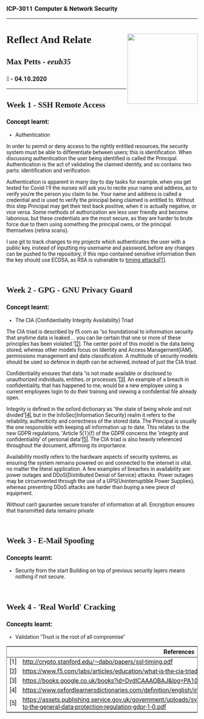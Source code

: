 <head>
<link href="https://fonts.googleapis.com/css2?family=Patua+One&family=Roboto&display=swap" rel="stylesheet"> 
<style>
table {
    border: 1px solid grey;
}
body {
    font-family: 'Roboto', sans-serif;
    padding: 5px;
}
h1, h2 {
    font-family: 'Patua One';
}
</style>
</head>

### ICP-3011 Computer & Network Security
----
# **Reflect And Relate** <img src='/Users/mp/Documents/uni/uni_logo.jpg' width='185px' align='right'/> 

## **Max Petts** - *eeub35*
### 📅 - 04.10.2020

----

## **Week 1** - SSH Remote Access
### Concept learnt: 
 - Authentication

In order to permit or deny access to the rightly entitled resources, the security system must be able to differentiate between users; this is identification. When discussing authentication the user being identified is called the Principal. Authentication is the act of validating the claimed identity, and so contains two parts: identification and verification.

Authentication is apparent in many day to day tasks for example, when you get tested for Covid-19 the nurses will ask you to recite your name and address, as to verify you're the person you claim to be. Your name and address is called a credential and is used to verify the principal being claimed is entitled to. Without this step Principal may get their test back positive, when it is actually negative, or vice versa. Some methods of authorization are less user friendly and become laborious, but these credentials are the most secure, as they are harder to brute force due to them using something the principal owns, or the principal themselves (retina scans).

I use git to track changes to my projects which authenticates the user with a public key, instead of inputting my username and password, before any changes can be pushed to the repository; if this repo contained sensitive information then the key should use ECDSA, as RSA is vulnerable to [timing attacks[1]](http://crypto.stanford.edu/~dabo/papers/ssl-timing.pdf).

<br>

## **Week 2** - GPG - GNU Privacy Guard
### Concept learnt:
 - The CIA (Confidentiality Integrity Availability) Triad

The CIA triad is described by f5.com as "so foundational to information security that anytime data is leaked ... you can be certain that one or more of these principles has been violated."[[2]](https://www.f5.com/labs/articles/education/what-is-the-cia-triad#content). The center point of this model is the data being stored, whereas other models focus on Identity and Access Management(IAM), permissions management and data classification. A multitude of security models should be used so defence in depth can be achieved, instead of just the CIA triad.

Confidentiality ensures that data "is not made available or disclosed to unauthorized individuals, entities, or processes."[[3]](ttps://books.google.co.uk/books?id=DvdICAAAQBAJ&lpg=PA100&pg=PA100#v=onepage&q&f=false). An example of a breach in confidentiality, that has happened to me, would be a new employee using a current employees login to do their training and viewing a confidential file already open.

Integrity is defined in the oxford dictionary as "the state of being whole and not divided"[[4]](https://www.oxfordlearnersdictionaries.com/definition/english/integrity?q=integrity#integrity_sng_2), but in the InfoSec(Information Security) realm it refers to the reliability, authenticity and correctness of the stored data. The Principal is usually the one responsible with keeping all information up to date. This relates to the new GDPR regulations, "Article 5(1)(f) of the GDPR concerns the ‘integrity and confidentiality’ of personal data"[[5]](https://assets.publishing.service.gov.uk/government/uploads/system/uploads/attachment_data/file/711097/guide-to-the-general-data-protection-regulation-gdpr-1-0.pdf). The CIA triad is also heavily referenced throughout the document, affirming its importance.

Availability mostly refers to the hardware aspects of security systems, as ensuring the system remains powered on and connected to the internet is vital, no matter the literal application. A few examples of breaches in availability are: power outages and DDoS(Distributed Denial of Service) attacks. Power outages may be circumvented through the use of a UPS(Uninterruptible Power Supplies), whereas preventing DDoS attacks are harder than buying a new piece of equipment.


Without can't gaurantee secure transfer of information at all.
Encryption ensures that transmitted data remains private 

<br>

## **Week 3** - E-Mail Spoofing
### Concepts learnt:
 - Security from the start
Building on top of previous security layers means nothing if not secure.

<br>

## **Week 4** - 'Real World' Cracking
### Concepts learnt:
- Validation
"Trust is the root of all compromise"

|     | References |
| --- | ---------- |
| [1] | http://crypto.stanford.edu/~dabo/papers/ssl-timing.pdf | 
| [2] | https://www.f5.com/labs/articles/education/what-is-the-cia-triad#content | 
| [3] |  https://books.google.co.uk/books?id=DvdICAAAQBAJ&lpg=PA100&pg=PA100#v=onepage&q&f=false | 
| [4] | https://www.oxfordlearnersdictionaries.com/definition/english/integrity?q=integrity#integrity_sng_2 | 
| [5] | https://assets.publishing.service.gov.uk/government/uploads/system/uploads/attachment_data/file/711097/guide-to-the-general-data-protection-regulation-gdpr-1-0.pdf | 